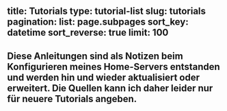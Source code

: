 title: Tutorials
type: tutorial-list
slug: tutorials
pagination:
   list: page.subpages
   sort_key: datetime
   sort_reverse: true
   limit: 100
---
Diese Anleitungen sind als Notizen beim Konfigurieren meines Home-Servers entstanden und werden hin und wieder aktualisiert oder erweitert.
Die Quellen kann ich daher leider nur für neuere Tutorials angeben.
---
